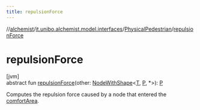 ```yaml
---
title: repulsionForce
---
```

//[alchemist](../../../index.html)/[it.unibo.alchemist.model.interfaces](../index.html)/[PhysicalPedestrian](index.html)/[repulsionForce](repulsion-force.html)



# repulsionForce



[jvm]\
abstract fun [repulsionForce](repulsion-force.html)(other: [NodeWithShape](../../it.unibo.alchemist.model.interfaces.nodes/-node-with-shape/index.html)<[T](index.html), [P](index.html), *>): [P](index.html)



Computes the repulsion force caused by a node that entered the [comfortArea](comfort-area.html).




